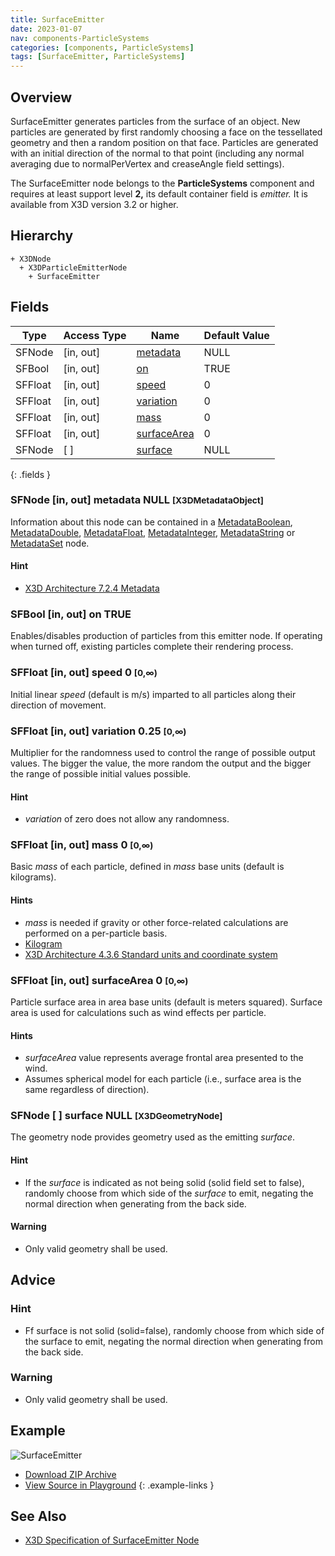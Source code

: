 ```yaml
---
title: SurfaceEmitter
date: 2023-01-07
nav: components-ParticleSystems
categories: [components, ParticleSystems]
tags: [SurfaceEmitter, ParticleSystems]
---
```

<style>
.post h3 {
  word-spacing: 0.2em;
}
</style>

## Overview

SurfaceEmitter generates particles from the surface of an object. New particles are generated by first randomly choosing a face on the tessellated geometry and then a random position on that face. Particles are generated with an initial direction of the normal to that point (including any normal averaging due to normalPerVertex and creaseAngle field settings).

The SurfaceEmitter node belongs to the **ParticleSystems** component and requires at least support level **2,** its default container field is *emitter.* It is available from X3D version 3.2 or higher.

## Hierarchy

```
+ X3DNode
  + X3DParticleEmitterNode
    + SurfaceEmitter
```

## Fields

| Type | Access Type | Name | Default Value |
| ---- | ----------- | ---- | ------------- |
| SFNode | \[in, out\] | [metadata](#sfnode-in-out-metadata-null-x3dmetadataobject) | NULL  |
| SFBool | \[in, out\] | [on](#sfbool-in-out-on-true) | TRUE |
| SFFloat | \[in, out\] | [speed](#sffloat-in-out-speed-0-0) | 0  |
| SFFloat | \[in, out\] | [variation](#sffloat-in-out-variation-025-0) | 0 |
| SFFloat | \[in, out\] | [mass](#sffloat-in-out-mass-0-0) | 0  |
| SFFloat | \[in, out\] | [surfaceArea](#sffloat-in-out-surfacearea-0-0) | 0  |
| SFNode | \[ \] | [surface](#sfnode---surface-null-x3dgeometrynode) | NULL  |
{: .fields }

### SFNode [in, out] **metadata** NULL <small>[X3DMetadataObject]</small>

Information about this node can be contained in a [MetadataBoolean](/x_ite/components/core/metadataboolean/), [MetadataDouble](/x_ite/components/core/metadatadouble/), [MetadataFloat](/x_ite/components/core/metadatafloat/), [MetadataInteger](/x_ite/components/core/metadatainteger/), [MetadataString](/x_ite/components/core/metadatastring/) or [MetadataSet](/x_ite/components/core/metadataset/) node.

#### Hint

- [X3D Architecture 7.2.4 Metadata](https://www.web3d.org/specifications/X3Dv4/ISO-IEC19775-1v4-IS/Part01/components/core.html#Metadata)

### SFBool [in, out] **on** TRUE

Enables/disables production of particles from this emitter node. If operating when turned off, existing particles complete their rendering process.

### SFFloat [in, out] **speed** 0 <small>[0,∞)</small>

Initial linear *speed* (default is m/s) imparted to all particles along their direction of movement.

### SFFloat [in, out] **variation** 0.25 <small>[0,∞)</small>

Multiplier for the randomness used to control the range of possible output values. The bigger the value, the more random the output and the bigger the range of possible initial values possible.

#### Hint

- *variation* of zero does not allow any randomness.

### SFFloat [in, out] **mass** 0 <small>[0,∞)</small>

Basic *mass* of each particle, defined in *mass* base units (default is kilograms).

#### Hints

- *mass* is needed if gravity or other force-related calculations are performed on a per-particle basis.
- [Kilogram](https://en.wikipedia.org/wiki/Kilogram)
- [X3D Architecture 4.3.6 Standard units and coordinate system](https://www.web3d.org/specifications/X3Dv4/ISO-IEC19775-1v4-IS/Part01/concepts.html#Standardunitscoordinates)

### SFFloat [in, out] **surfaceArea** 0 <small>[0,∞)</small>

Particle surface area in area base units (default is meters squared). Surface area is used for calculations such as wind effects per particle.

#### Hints

- *surfaceArea* value represents average frontal area presented to the wind.
- Assumes spherical model for each particle (i.e., surface area is the same regardless of direction).

### SFNode [ ] **surface** NULL <small>[X3DGeometryNode]</small>

The geometry node provides geometry used as the emitting *surface*.

#### Hint

- If the *surface* is indicated as not being solid (solid field set to false), randomly choose from which side of the *surface* to emit, negating the normal direction when generating from the back side.

#### Warning

- Only valid geometry shall be used.

## Advice

### Hint

- Ff surface is not solid (solid=false), randomly choose from which side of the surface to emit, negating the normal direction when generating from the back side.

### Warning

- Only valid geometry shall be used.

## Example

<x3d-canvas class="xr-button-br" src="https://create3000.github.io/media/examples/ParticleSystems/SurfaceEmitter/SurfaceEmitter.x3d" contentScale="auto" update="auto">
  <img src="https://create3000.github.io/media/examples/ParticleSystems/SurfaceEmitter/screenshot.avif" alt="SurfaceEmitter"/>
</x3d-canvas>

- [Download ZIP Archive](https://create3000.github.io/media/examples/ParticleSystems/SurfaceEmitter/SurfaceEmitter.zip)
- [View Source in Playground](/x_ite/playground/?url=https://create3000.github.io/media/examples/ParticleSystems/SurfaceEmitter/SurfaceEmitter.x3d)
{: .example-links }

## See Also

- [X3D Specification of SurfaceEmitter Node](https://www.web3d.org/documents/specifications/19775-1/V4.0/Part01/components/particleSystems.html#SurfaceEmitter)
